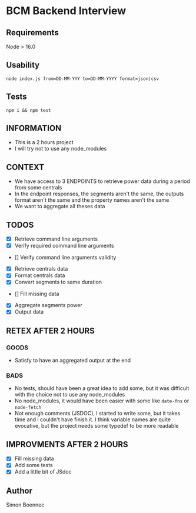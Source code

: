 # BCM Backend Interview

## Requirements

Node > 16.0

## Usability

`node index.js from=DD-MM-YYY to=DD-MM-YYYY format=json|csv`

## Tests

`npm i && npm test`

## INFORMATION

- This is a 2 hours project
- I will try not to use any node_modules

## CONTEXT

- We have access to 3 ENDPOINTS to retrieve power data during a period from some centrals
- In the endpoint responses, the segments aren't the same, the outputs format aren't the same and the property names aren't the same
- We want to aggregate all theses data

## TODOS

- [X] Retrieve command line arguments
- [X] Verify required command line arguments 
- [] Verify command line arguments validity
- [X] Retrieve centrals data
- [X] Format centrals data
- [X] Convert segments to same duration
- [] Fill missing data
- [X] Aggregate segments power
- [X] Output data

## RETEX AFTER 2 HOURS

### GOODS
- Satisfy to have an aggregated output at the end

### BADS
- No tests, should have been a great idea to add some, but it was difficult with the choice not to use any node_modules
- No node_modules, it would have been easier with some like `date-fns` or `node-fetch`
- Not enough comments (JSDOC), I started to write some, but it takes time and i couldn't have finish it. I think variable names are quite evocative, but the project needs some typedef to be more readable

## IMPROVMENTS AFTER 2 HOURS

- [X] Fill missing data
- [X] Add some tests
- [X] Add a little bit of JSdoc

## Author

Simon Boennec